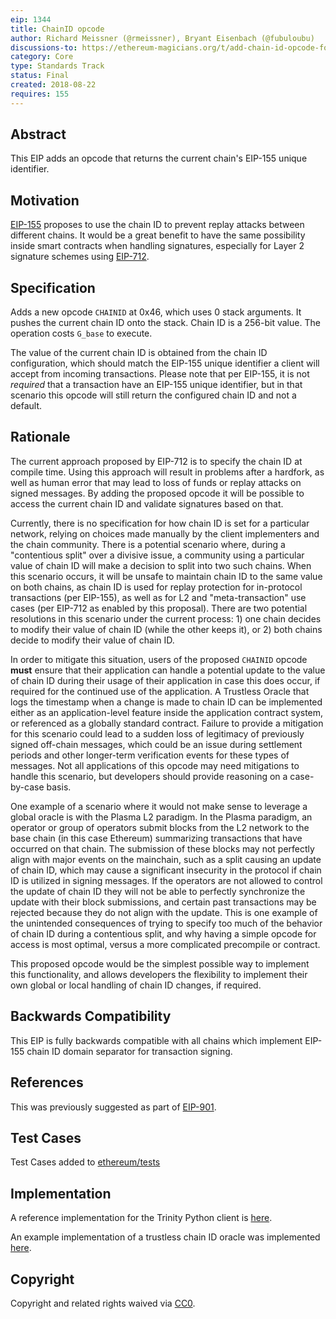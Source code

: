 ```yaml
---
eip: 1344
title: ChainID opcode
author: Richard Meissner (@rmeissner), Bryant Eisenbach (@fubuloubu)
discussions-to: https://ethereum-magicians.org/t/add-chain-id-opcode-for-replay-protection-when-handling-signed-messages-in-contracts/1131
category: Core
type: Standards Track
status: Final
created: 2018-08-22
requires: 155
---
```


## Abstract
This EIP adds an opcode that returns the current chain's EIP-155 unique identifier.

## Motivation
[EIP-155](./eip-155.md) proposes to use the chain ID to prevent replay attacks between different chains. It would be a great benefit to have the same possibility inside smart contracts when handling signatures, especially for Layer 2 signature schemes using [EIP-712](./eip-712.md).

## Specification
Adds a new opcode `CHAINID` at 0x46, which uses 0 stack arguments. It pushes the current chain ID onto the stack. Chain ID is a 256-bit value. The operation costs `G_base` to execute.

The value of the current chain ID is obtained from the chain ID configuration, which should match the EIP-155 unique identifier a client will accept from incoming transactions. Please note that per EIP-155, it is not *required* that a transaction have an EIP-155 unique identifier, but in that scenario this opcode will still return the configured chain ID and not a default.

## Rationale
The current approach proposed by EIP-712 is to specify the chain ID at compile time. Using this approach will result in problems after a hardfork, as well as human error that may lead to loss of funds or replay attacks on signed messages.
By adding the proposed opcode it will be possible to access the current chain ID and validate signatures based on that.

Currently, there is no specification for how chain ID is set for a particular network, relying on choices made manually by the client implementers and the chain community. There is a potential scenario where, during a "contentious split" over a divisive issue, a community using a particular value of chain ID will make a decision to split into two such chains. When this scenario occurs, it will be unsafe to maintain chain ID to the same value on both chains, as chain ID is used for replay protection for in-protocol transactions (per EIP-155), as well as for L2 and "meta-transaction" use cases (per EIP-712 as enabled by this proposal). There are two potential resolutions in this scenario under the current process: 1) one chain decides to modify their value of chain ID (while the other keeps it), or 2) both chains decide to modify their value of chain ID.

In order to mitigate this situation, users of the proposed `CHAINID` opcode **must** ensure that their application can handle a potential update to the value of chain ID during their usage of their application in case this does occur, if required for the continued use of the application. A Trustless Oracle that logs the timestamp when a change is made to chain ID can be implemented either as an application-level feature inside the application contract system, or referenced as a globally standard contract. Failure to provide a mitigation for this scenario could lead to a sudden loss of legitimacy of previously signed off-chain messages, which could be an issue during settlement periods and other longer-term verification events for these types of messages. Not all applications of this opcode may need mitigations to handle this scenario, but developers should provide reasoning on a case-by-case basis.

One example of a scenario where it would not make sense to leverage a global oracle is with the Plasma L2 paradigm. In the Plasma paradigm, an operator or group of operators submit blocks from the L2 network to the base chain (in this case Ethereum) summarizing transactions that have occurred on that chain. The submission of these blocks may not perfectly align with major events on the mainchain, such as a split causing an update of chain ID, which may cause a significant insecurity in the protocol if chain ID is utilized in signing messages. If the operators are not allowed to control the update of chain ID they will not be able to perfectly synchronize the update with their block submissions, and certain past transactions may be rejected because they do not align with the update. This is one example of the unintended consequences of trying to specify too much of the behavior of chain ID during a contentious split, and why having a simple opcode for access is most optimal, versus a more complicated precompile or contract.

This proposed opcode would be the simplest possible way to implement this functionality, and allows developers the flexibility to implement their own global or local handling of chain ID changes, if required.

## Backwards Compatibility
This EIP is fully backwards compatible with all chains which implement EIP-155 chain ID domain separator for transaction signing.

## References
This was previously suggested as part of [EIP-901](https://github.com/ethereum/EIPs/issues/901).

## Test Cases
Test Cases added to [ethereum/tests](https://github.com/ethereum/tests/pull/627)

## Implementation
A reference implementation for the Trinity Python client is [here](https://github.com/ethereum/py-evm/pull/1803).

An example implementation of a trustless chain ID oracle was implemented [here](https://github.com/fubuloubu/chain-id-oracle/blob/master/ChainIdOracle.vy).

## Copyright
Copyright and related rights waived via [CC0](https://creativecommons.org/publicdomain/zero/1.0/).
